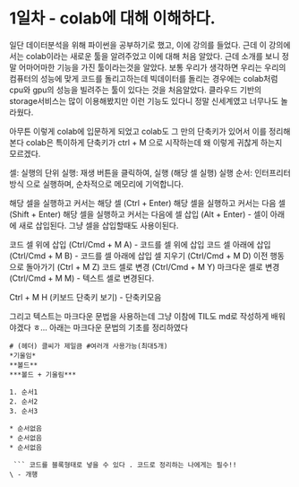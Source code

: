 # 1일차 - colab에 대해 이해하다.

일단 데이터분석을 위해 파이썬을 공부하기로 했고, 이에 강의를 들었다.
근데 이 강의에서는 colab이라는 새로운 툴을 알려주었고 이에 대해 처음 알았다.
근데 소개를 보니 정말 어마어마한 기능을 가진 툴이라는것을 알았다. 
보통 우리가 생각하면 우리는 우리의 컴퓨터의 성능에 맞게 코드를 돌리고하는데
빅데이터를 돌리는 경우에는 colab처럼 cpu와 gpu의 성능을 빌려주는 툴이 있다는 것을 처음알았다.
클라우드 기반의 storage서비스는 많이 이용해봤지만 이런 기능도 있다니 정말 신세계였고 너무나도 놀라웠다.

아무튼 이렇게 colab에 입문하게 되었고 colab도 그 만의 단축키가 있어서 이를 정리해본다
colab은 특이하게 단축키가 ctrl + M 으로 시작하는데 왜 이렇게 귀찮게 하는지 모르겠다.

셀: 실행의 단위
실행: 재생 버튼을 클릭하여, 실행 (해당 셀 실행)
실행 순서: 인터프리터 방식 으로 실행하며, 순차적으로 메모리에 기억합니다.

해당 셀을 실행하고 커서는 해당 셀 (Ctrl + Enter)
해당 셀을 실행하고 커서는 다음 셀 (Shift + Enter)
해당 셀을 실행하고 커서는 다음에 셀 삽입 (Alt + Enter) - 셀이 아래에 새로 삽입된다.
그냥 셀을 삽입할때도 사용이된다.

코드 셀 위에 삽입 (Ctrl/Cmd + M A) - 코드를 셀 위에 삽입
코드 셀 아래에 삽입 (Ctrl/Cmd + M B) - 코드를 셀 아래에 삽입
셀 지우기 (Ctrl/Cmd + M D) 
이전 행동으로 돌아가기 (Ctrl + M Z)
코드 셀로 변경 (Ctrl/Cmd + M Y)
마크다운 셀로 변경 (Ctrl/Cmd + M M) - 텍스트 셀로 변경된다.

Ctrl + M H (키보드 단축키 보기) - 단축키모음

그리고 텍스트는 마크다운 문법을 사용하는데 그냥 이참에 TIL도 md로 작성하게 배워야겠다 ㅎ...
아래는 마크다운 문법의 기초를 정리하였다

```
# (헤더) 클씨가 제일큼 #여러개 사용가능(최대5개)
*기울임*
**볼드**
***볼드 + 기울림***

1. 순서1
2. 순서2
3. 순서3

* 순서없음
* 순서없음
* 순서없음

 ``` 코드를 블록형태로 넣을 수 있다 . 코드로 정리하는 나에게는 필수!!
\ - 개행

```
